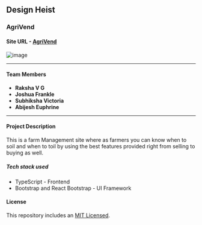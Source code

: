 ## **Design Heist**

### **AgriVend**

#### **Site URL** - [AgriVend](https://agri-vend.vercel.app/)

![image]()

---

#### **Team Members**

- **Raksha V G**
- **Joshua Frankle**
- **Subhiksha Victoria**
- **Abijesh Euphrine**

---

#### **Project Description**

This is a farm Management site where as farmers you can know when to soil and when to toil by using the best features provided right from selling to buying as well.

##### **Tech stack used**

- TypeScript - Frontend
- Bootstrap and React Bootstrap - UI Framework

#### **License**

This repository includes an [MIT Licensed](https://github.com/Raksha001/AgriVend/blob/main/LICENSE).
